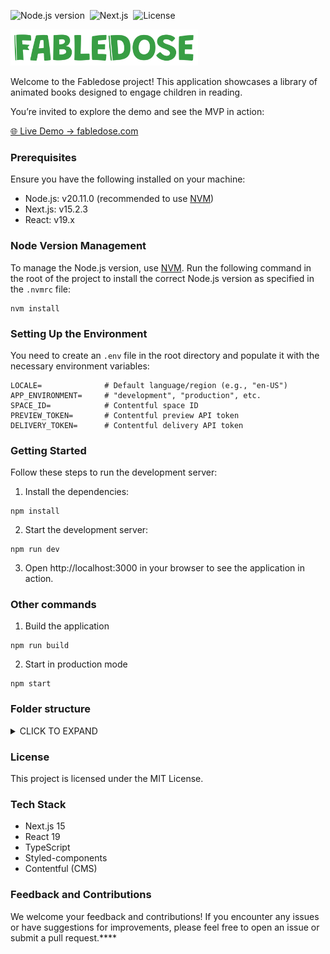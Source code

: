 ![Node.js version](https://img.shields.io/badge/node-20.11.0-brightgreen)&nbsp;
![Next.js](https://img.shields.io/badge/next.js-15.2.3-blue)&nbsp;
![License](https://img.shields.io/badge/react-19.x-orange)

<img src="public/fabledose - logo-green.svg" alt="Fabledose Logo" width="300" />

Welcome to the Fabledose project! This application showcases a library of animated books designed to engage children in reading.

You’re invited to explore the demo and see the MVP in action:

[🌐 Live Demo → fabledose.com](https://fabledose.com)

### Prerequisites
Ensure you have the following installed on your machine:
* Node.js: v20.11.0 (recommended to use [NVM](https://github.com/nvm-sh/nvm))
* Next.js: v15.2.3
* React: v19.x

### Node Version Management
To manage the Node.js version, use [NVM](https://github.com/nvm-sh/nvm). Run the following command in the root of the project to install the correct Node.js version as specified in the `.nvmrc` file:
```
nvm install
```

### Setting Up the Environment
You need to create an `.env` file in the root directory and populate it with the necessary environment variables:
```dotenv
LOCALE=              # Default language/region (e.g., "en-US")
APP_ENVIRONMENT=     # "development", "production", etc.
SPACE_ID=            # Contentful space ID
PREVIEW_TOKEN=       # Contentful preview API token
DELIVERY_TOKEN=      # Contentful delivery API token
```

### Getting Started
Follow these steps to run the development server:

1. Install the dependencies:
```
npm install
```
2. Start the development server:
```
npm run dev
```
3. Open http://localhost:3000 in your browser to see the application in action.

### Other commands
1. Build the application
```
npm run build
```
2. Start in production mode
```
npm start
```

### Folder structure
<style>
  .readme-textarea {
    width: 100%;
    max-width: 440px;
    height: 800px;
    background-color: #3d3d3d;
    color: #d3d3d3;
    padding: 1rem;
    font-family: Ubuntu, monospace, sans-serif;
    line-height: 1.5;
    border: 0;
    border-radius: 4px;
    resize: vertical;
    overflow: auto;
  }
</style>
<details>
<summary>CLICK TO EXPAND</summary>
<textarea class="readme-textarea" readonly>/fabledose-web
├── /public		# Static assets
├── /src		# Application source code
│	├── /app		# App Router
│	│	├── page.tsx
│	│	├── layout.tsx
│	│	├── /[other-page]
│	│	│	├── layout.tsx
│	│	│	├── page.tsx
│	│	│	└── /…
│	│	└── /…
│	│
│	├── /components		# Shared components
│	│	├── /atoms
│	│	│	├──/[component]
│	│	│	│	├── index.ts
│	│	│	│	├── component.tsx
│	│	│	│	├── component.hook.ts
│	│	│	│	├── component.styled.ts
│	│	│	│	└── component.types.ts
│	│	│	└──	/…
│	│	│
│	│	├── /molecules
│	│	│	└──	/…
│	│	│
│	│	├── /organisms
│	│	│	└──	/…
│	│	│
│	│	└──/templates
│	│		└──	/…
│	│	
│	├── /lib		# Utility functions
│	│	├── /api
│	│	│	├── /adapters
│	│	│	├── /graphql
│	│	│	└── /thirdparty
│	│	│
│	│	├── /mappers		# Query mappers
│	│	├── /helpers		# Helper functions
│	│	└── /constants		# Constant values
│	│
│	├── /hooks		# Custom React hooks
│	├── /styles		# Global styles and theme
│	│	├── GlobalStyles.ts
│	│	├── theme.ts
│	│	└── types.ts
│	│
│	├── /types		# TypeScript type definitions
│	└── /context		# React Context providers
│		├── /app
│		└──  /user
│
├── .env 		# Environment variables
├── .eslintrc.js 		# ESLint configuration
├── next.config.js		# Next.js configuration
├── package.json		# Project dependencies
└── tsconfig.json		# TypeScript configuration
</textarea>

</details>

### License
This project is licensed under the MIT License.

### Tech Stack
- Next.js 15
- React 19
- TypeScript
- Styled-components
- Contentful (CMS)

### Feedback and Contributions
We welcome your feedback and contributions! If you encounter any issues or have suggestions for improvements, please feel free to open an issue or submit a pull request.****